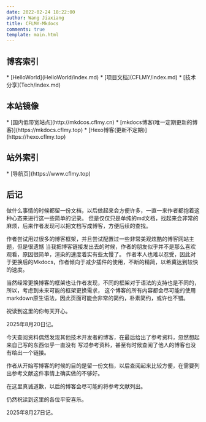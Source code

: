 ```yaml
---
date: 2022-02-24 18:22:00
author: Wang Jiaxiang
title: CFLMY-Mkdocs
comments: true
template: main.html
---
```

## 博客索引
<div class="grid cards" markdown>
* [HelloWorld](HelloWorld/index.md)
* [项目文档](CFLMY/index.md)
* [技术分享](Tech/index.md)
</div>

## 本站镜像
<div class="grid cards" markdown>
* [国内低带宽站点](http://mkdcos.cflmy.cn)
* [mkdocs博客(唯一定期更新的博客)](https://mkdocs.cflmy.top)
* [Hexo博客(更新不定期)](https://hexo.cflmy.top)
</div>

## 站外索引
<div class="grid cards" markdown>
* [导航页](https://www.cflmy.top)
</div>

## 后记
做什么事情的时候都留一份文档，以后做起来会方便许多，一直一来作者都抱着这种心态来进行这一些简单的记录。
但是仅仅只是单纯的md文档，找起来会非常的麻烦，后来作者发现可以把文档写成博客，方便后续的查找。

作者尝试用过很多的博客框架，并且尝试配置过一些非常美观炫酷的博客网站主题，但是很遗憾
当我把博客链接发出去的时候，作者的朋友似乎并不是那么喜欢观看，原因很简单，渲染的速度着实有些太慢了。
作者本人也难以忍受，因此对于更换后的Mkdocs，作者倾向于减少插件的使用，不断的精简，以希冀达到较快的速度。

当然经常更换博客的框架也让作者发现，不同的框架对于语法的支持也是不同的，所以，考虑到未来可能的框架更换需求，
这个博客的所有内容都会尽可能的使用markdown原生语法，因此页面可能会非常的简约，朴素简约，或许也不错。

祝读到这里的你每天开心。

2025年8月20日记。

今天查阅资料偶然发现其他技术开发者的博客，在最后给出了参考资料，忽然想起来自己写的东西似乎一直没有
写过参考资料，甚至有时候查阅了他人的博客也没有给出一个链接。

作者从开始写博客的时候的目的是留一份文档，以后查阅起来比较方便，在需要列出参考文献这件事情上确实做的不够好。

在这里真诚道歉，以后的博客会尽可能的将参考文献列出。

仍然祝读到这里的各位平安喜乐。

2025年8月27日记。